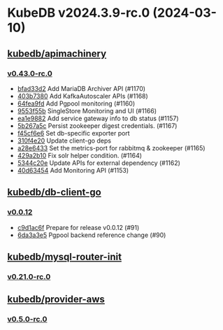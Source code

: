 # KubeDB v2024.3.9-rc.0 (2024-03-10)


## [kubedb/apimachinery](https://github.com/kubedb/apimachinery)

### [v0.43.0-rc.0](https://github.com/kubedb/apimachinery/releases/tag/v0.43.0-rc.0)

- [bfad33d2](https://github.com/kubedb/apimachinery/commit/bfad33d2e) Add MariaDB Archiver API (#1170)
- [403b7380](https://github.com/kubedb/apimachinery/commit/403b7380b) Add KafkaAutoscaler APIs (#1168)
- [64fea9fd](https://github.com/kubedb/apimachinery/commit/64fea9fd1) Add Pgpool monitoring (#1160)
- [9553f55b](https://github.com/kubedb/apimachinery/commit/9553f55ba) SingleStore Monitoring and UI (#1166)
- [ea1e9882](https://github.com/kubedb/apimachinery/commit/ea1e9882d) Add service gateway info to db status (#1157)
- [5b267a5c](https://github.com/kubedb/apimachinery/commit/5b267a5c4) Persist zookeeper digest credentials. (#1167)
- [f45cf6e6](https://github.com/kubedb/apimachinery/commit/f45cf6e65) Set db-specific exporter port
- [310f4e20](https://github.com/kubedb/apimachinery/commit/310f4e20d) Update client-go deps
- [a28e6433](https://github.com/kubedb/apimachinery/commit/a28e6433f) Set the metrics-port for rabbitmq & zookeeper (#1165)
- [429a2b10](https://github.com/kubedb/apimachinery/commit/429a2b10f) Fix solr helper condition. (#1164)
- [5344c20e](https://github.com/kubedb/apimachinery/commit/5344c20e4) Update APIs for external dependency (#1162)
- [40d63454](https://github.com/kubedb/apimachinery/commit/40d634543) Add Monitoring API (#1153)



## [kubedb/db-client-go](https://github.com/kubedb/db-client-go)

### [v0.0.12](https://github.com/kubedb/db-client-go/releases/tag/v0.0.12)

- [c9d1ac6f](https://github.com/kubedb/db-client-go/commit/c9d1ac6f) Prepare for release v0.0.12 (#91)
- [6da3a3e5](https://github.com/kubedb/db-client-go/commit/6da3a3e5) Pgpool backend reference change (#90)



## [kubedb/mysql-router-init](https://github.com/kubedb/mysql-router-init)

### [v0.21.0-rc.0](https://github.com/kubedb/mysql-router-init/releases/tag/v0.21.0-rc.0)




## [kubedb/provider-aws](https://github.com/kubedb/provider-aws)

### [v0.5.0-rc.0](https://github.com/kubedb/provider-aws/releases/tag/v0.5.0-rc.0)




